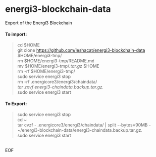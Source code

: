 # energi3-blockchain-data
Export of the Energi3 Blockchain

#### To import:
> cd $HOME<br />
> git clone https://github.com/leshacat/energi3-blockchain-data $HOME/energi3-tmp/<br />
> rm $HOME/energi3-tmp/README.md<br />
> mv $HOME/energi3-tmp/*.tar.gz* $HOME<br />
> rm -rf $HOME/energi3-tmp/<br />
> sudo service energi3 stop<br />
> rm -rf .energicore3/energi3/chaindata/*<br />
> tar zxvf energi3-chaindata.backup.tar.gz.*<br />
> sudo service energi3 start<br />

#### To Export:
> sudo service energi3 stop<br />
> cd ~<br />
> tar cvzf - .energicore3/energi3/chaindata/ | split --bytes=90MB - ~/energi3-blockchain-data/energi3-chaindata.backup.tar.gz.<br />
> sudo service energi3 start<br />
<br />
EOF
